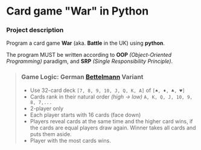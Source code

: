 # Card game "War" in Python

### Project description
Program a card game **War** (aka. **Battle** in the UK) using **python**.

The program MUST be written according to **OOP** *(Object-Oriented Programming)* paradigm, and **SRP** *(Single Responsibility Principle)*.

>### Game Logic: German **[Bettelmann](https://en.wikipedia.org/wiki/Bettelmann)** Variant
>
> - Use 32-card deck `[7, 8, 9, 10, J, Q, K, A]` of `[♠️, ♦️, ♣️, ♥️]`
> - Cards rank in their natural order *(high -> low)* `A, K, Q, J, 10, 9, 8, 7,...`
> - 2-player only
> - Each player starts with 16 cards (face down)
> - Players reveal cards at the same time and the higher card wins, if the cards are equal players draw again. Winner takes all cards and puts them aside.
> - Player with the most cards wins.
> 